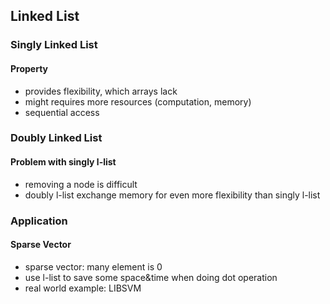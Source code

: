 ## Linked List

### Singly Linked List

#### Property

- provides flexibility, which arrays lack
- might requires more resources (computation, memory)
- sequential access

### Doubly Linked List

#### Problem with singly l-list

- removing a node is difficult
- doubly l-list exchange memory for even more flexibility than singly l-list

### Application

#### Sparse Vector

- sparse vector: many element is 0
- use l-list to save some space&time when doing dot operation
- real world example: LIBSVM
